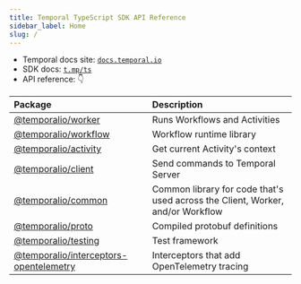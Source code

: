 ```yaml
---
title: Temporal TypeScript SDK API Reference
sidebar_label: Home
slug: /
---
```


- Temporal docs site: [`docs.temporal.io`](https://docs.temporal.io)
- SDK docs: [`t.mp/ts`](https://docs.temporal.io/typescript/introduction/)
- API reference: 👇

| Package                                                                  | Description                                                                    |
| :----------------------------------------------------------------------- | :----------------------------------------------------------------------------- |
| [@temporalio/worker](./api/namespaces/worker)                            | Runs Workflows and Activities                                                  |
| [@temporalio/workflow](./api/namespaces/workflow)                        | Workflow runtime library                                                       |
| [@temporalio/activity](./api/namespaces/activity)                        | Get current Activity's context                                                 |
| [@temporalio/client](./api/namespaces/client)                            | Send commands to Temporal Server                                               |
| [@temporalio/common](./api/namespaces/common)                            | Common library for code that's used across the Client, Worker, and/or Workflow |
| [@temporalio/proto](./api/namespaces/proto)                              | Compiled protobuf definitions                                                  |
| [@temporalio/testing](./api/namespaces/testing)                          | Test framework                                                                 |
| [@temporalio/interceptors-opentelemetry](./api/namespaces/opentelemetry) | Interceptors that add OpenTelemetry tracing                                    |
